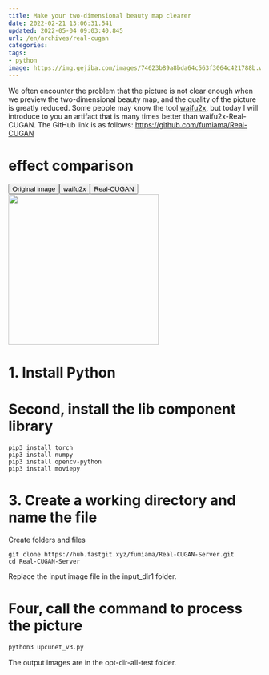 ```yaml
---
title: Make your two-dimensional beauty map clearer
date: 2022-02-21 13:06:31.541
updated: 2022-05-04 09:03:40.845
url: /en/archives/real-cugan
categories:
tags:
- python
image: https://img.gejiba.com/images/74623b89a8bda64c563f3064c421788b.webp
---
```


We often encounter the problem that the picture is not clear enough when we preview the two-dimensional beauty map, and the quality of the picture is greatly reduced. Some people may know the tool [waifu2x](http://waifu2x.udp.jp/), but today I will introduce to you an artifact that is many times better than waifu2x-Real-CUGAN.
The GitHub link is as follows: https://github.com/fumiama/Real-CUGAN

# effect comparison
<button onclick="document.querySelector('#pic').src='https://img.gejiba.com/images/17baca4ad88182932fc76a90ae3b021a.jpg'">Original image</button><button onclick="document.querySelector ('#pic').src='https://img.gejiba.com/images/3f2dfbcbdafd20ba77699c1c2d95d520.jpg'">waifu2x</button><button onclick="document.querySelector('#pic').src= 'https://img.gejiba.com/images/8f76fd4c566a873a669b3fe445bcf490.jpg'">Real-CUGAN</button>
<img id="pic" style="width:300px" src="https://img.gejiba.com/images/17baca4ad88182932fc76a90ae3b021a.jpg" />
# 1. Install Python
# Second, install the lib component library
````
pip3 install torch
pip3 install numpy
pip3 install opencv-python
pip3 install moviepy
````
# 3. Create a working directory and name the file
Create folders and files
````
git clone https://hub.fastgit.xyz/fumiama/Real-CUGAN-Server.git
cd Real-CUGAN-Server
````
Replace the input image file in the input_dir1 folder.
# Four, call the command to process the picture
````python
python3 upcunet_v3.py
````
The output images are in the opt-dir-all-test folder.
